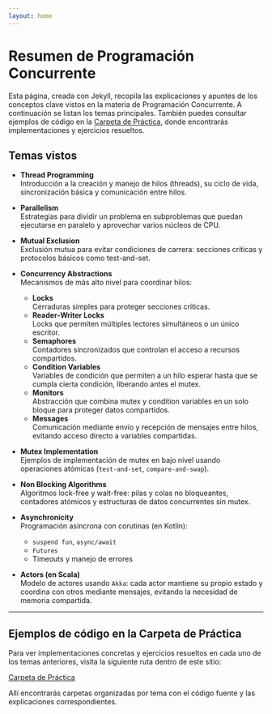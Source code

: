 ```yaml
---
layout: home
---
```


# Resumen de Programación Concurrente

Esta página, creada con Jekyll, recopila las explicaciones y apuntes de los conceptos clave vistos en la materia de Programación Concurrente. A continuación se listan los temas principales. También puedes consultar ejemplos de código en la [Carpeta de Práctica](https://github.com/FranCalveyra/conc-summary/tree/main/content/Pr%C3%A1ctica), donde encontrarás implementaciones y ejercicios resueltos.

## Temas vistos

- **Thread Programming**  
  Introducción a la creación y manejo de hilos (threads), su ciclo de vida, sincronización básica y comunicación entre hilos.

- **Parallelism**  
  Estrategias para dividir un problema en subproblemas que puedan ejecutarse en paralelo y aprovechar varios núcleos de CPU.

- **Mutual Exclusion**  
  Exclusión mutua para evitar condiciones de carrera: secciones críticas y protocolos básicos como test-and-set.

- **Concurrency Abstractions**  
  Mecanismos de más alto nivel para coordinar hilos:  
  - **Locks**  
    Cerraduras simples para proteger secciones críticas.  
  - **Reader‐Writer Locks**  
    Locks que permiten múltiples lectores simultáneos o un único escritor.  
  - **Semaphores**  
    Contadores sincronizados que controlan el acceso a recursos compartidos.  
  - **Condition Variables**  
    Variables de condición que permiten a un hilo esperar hasta que se cumpla cierta condición, liberando antes el mutex.  
  - **Monitors**  
    Abstracción que combina mutex y condition variables en un solo bloque para proteger datos compartidos.  
  - **Messages**  
    Comunicación mediante envío y recepción de mensajes entre hilos, evitando acceso directo a variables compartidas.

- **Mutex Implementation**  
  Ejemplos de implementación de mutex en bajo nivel usando operaciones atómicas (`test-and-set`, `compare-and-swap`).

- **Non Blocking Algorithms**  
  Algoritmos lock-free y wait-free: pilas y colas no bloqueantes, contadores atómicos y estructuras de datos concurrentes sin mutex.

- **Asynchronicity**  
  Programación asíncrona con corutinas (en Kotlin):  
  - `suspend fun`, `async/await`  
  - `Futures`  
  - Timeouts y manejo de errores

- **Actors (en Scala)**  
  Modelo de actores usando `Akka`: cada actor mantiene su propio estado y coordina con otros mediante mensajes, evitando la necesidad de memoria compartida.

---

## Ejemplos de código en la Carpeta de Práctica

Para ver implementaciones concretas y ejercicios resueltos en cada uno de los temas anteriores, visita la siguiente ruta dentro de este sitio:

[Carpeta de Práctica](https://github.com/FranCalveyra/conc-summary/tree/main/content/Pr%C3%A1ctica)

Allí encontrarás carpetas organizadas por tema con el código fuente y las explicaciones correspondientes.
